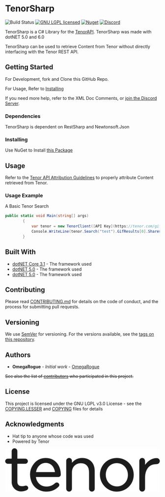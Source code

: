 # TenorSharp
![Build Status](https://img.shields.io/github/workflow/status/OmegaRogue/TenorSharp/.NET%20Core)
[![GNU LGPL licensed](https://img.shields.io/github/license/OmegaRogue/TenorSharp)](COPYING.LESSER)
[![Nuget](https://img.shields.io/nuget/v/TenorSharp)](https://www.nuget.org/packages/TenorSharp/)
[![Discord](https://img.shields.io/discord/569206809693257728)](https://discord.gg/sWwzJeG)

TenorSharp is a C# Library for the [TenorAPI](https://tenor.com/gifapi). TenorSharp was made with dotNET 5.0 and 6.0

TenorSharp can be used to retrieve Content from Tenor without directly interfacing with the Tenor REST API.

## Getting Started

For Development, fork and Clone this GitHub Repo.

For Usage, Refer to [Installing](#installing)

If you need more help, refer to the XML Doc Comments, or [join the Discord Server](https://discord.gg/sWwzJeG).

### Dependencies

TenorSharp is dependent on RestSharp and Newtonsoft.Json

### Installing

Use NuGet to Install [this Package](https://www.nuget.org/packages/TenorSharp)

## Usage
Refer to the [Tenor API Attribution Guidelines](https://tenor.com/gifapi/documentation#attribution) to properly attribute Content retrieved from Tenor.

### Usage Example

A Basic Tenor Search

```csharp
public static void Main(string[] args)
		{
			var tenor = new TenorClient([API Key](https://tenor.com/gifapi));
			Console.WriteLine(tenor.Search("test").GifResults[0].Shares);
		}
```

## Built With

* [dotNET Core 3.1](https://dotnet.microsoft.com/download/dotnet-core/3.1) - The framework used
* [dotNET 5.0](https://dotnet.microsoft.com/download/dotnet/5.0) - The framework used
* [dotNET 5.0](https://dotnet.microsoft.com/download/dotnet/6.0) - The framework used


## Contributing

Please read [CONTRIBUTING.md](CONTRIBUTING.md) for details on the code of conduct, and the process for submitting pull requests.

## Versioning

We use [SemVer](http://semver.org/) for versioning. For the versions available, see the [tags on this repository](https://github.com/OmegaRogue/TenorSharp/tags).

## Authors

* **OmegaRogue** - *Initial work* - [OmegaRogue](https://github.com/OmegaRogue)

~~See also the list of [contributors](https://github.com/OmegaRogue/TenorSharp/contributors) who participated in this project.~~

## License

This project is licensed under the GNU LGPL v3.0 License - see the [COPYING.LESSER](COPYING.LESSER) and [COPYING](COPYING) files for details

## Acknowledgments

* Hat tip to anyone whose code was used
* Powered by Tenor

![Tenor](TENOR.png)
